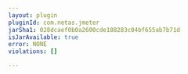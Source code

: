 ```yaml
---
layout: plugin
pluginId: com.netas.jmeter
jarSha1: 028dcaef0b0a2600cde188283c04bf655ab7b71d
isJarAvailable: true
error: NONE
violations: []

---
```

